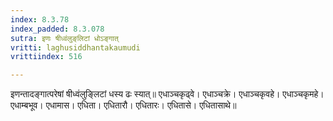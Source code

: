 ```yaml
---
index: 8.3.78
index_padded: 8.3.078
sutra: इणः षीध्वंलुङ्‌लिटां धोऽङ्गात्‌
vritti: laghusiddhantakaumudi
vrittiindex: 516

---
```

इणन्तादङ्गात्परेषां षीध्वंलुङ्लिटां धस्य ढः स्यात्॥ एधाञ्चकृढ्वे। एधाञ्चक्रे। एधाञ्चकृवहे। एधाञ्चकृमहे। एधाम्बभूव। एधामास। एधिता। एधितारौ। एधितारः। एधितासे। एधितासाथे॥